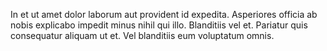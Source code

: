 In et ut amet dolor laborum aut provident id expedita.
Asperiores officia ab nobis explicabo impedit minus nihil qui illo.
Blanditiis vel et.
Pariatur quis consequatur aliquam ut et.
Vel blanditiis eum voluptatum omnis.